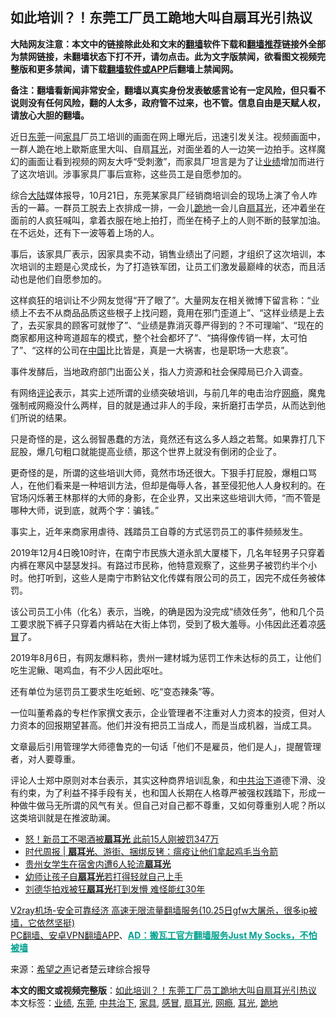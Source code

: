  <h2>如此培训？！东莞工厂员工跪地大叫自扇耳光引热议</h2> <p class="notice"><b>大陆网友注意：本文中的链接除此处和文末的<a href="https://github.com/bannedbook/fanqiang" >翻墙</a>软件下载和<a href="https://github.com/killgcd/justmysocks/blob/master/README.md">翻墙推荐</a>链接外全部为禁网链接，未翻墙状态下打不开，请勿点击。此为文字版禁闻，欲看图文视频完整版和更多禁闻，请下载<a href="https://github.com/bannedbook/fanqiang">翻墙软件或APP</a>后翻墙上禁闻网。</p><p>备注：翻墙看新闻非常安全，翻墙以真实身份发表敏感言论有一定风险，但只看不说则没有任何风险，翻的人太多，政府管不过来，也不管。信息自由是天赋人权，请放心大胆的翻墙。</b></p>  <div class="entry"> <p id="conimg"></p> <p>近日<a href="https://www.bannedbook.org/bnews/tag/%e4%b8%9c%e8%8e%9e/" class="st_tag internal_tag" rel="tag" title="标签 东莞 下的日志">东莞</a>一间<a href="https://www.bannedbook.org/bnews/tag/%E5%AE%B6%E5%85%B7/" class="st_tag internal_tag" rel="tag" title="标签 家具 下的日志">家具</a>厂员工培训的画面在网上曝光后，迅速引发关注。视频画面中，一群人跪在地上歇斯底里大叫、自扇<a href="https://www.bannedbook.org/bnews/tag/%E8%80%B3%E5%85%89/" class="st_tag internal_tag" rel="tag" title="标签 耳光 下的日志">耳光</a>，对面坐着的人一边笑一边拍手。这样魔幻的画面让看到视频的网友大呼“受刺激”，而家具厂坦言是为了让<a href="https://www.bannedbook.org/bnews/tag/%E4%B8%9A%E7%BB%A9/" class="st_tag internal_tag" rel="tag" title="标签 业绩 下的日志">业绩</a>增加而进行了这次培训。涉事家具厂事后宣称，这些员工是自愿参加的。</p> <p>综合<span class='wp_keywordlink_affiliate'><a href="https://www.bannedbook.org/" title="大陆" target="_blank">大陆</a></span>媒体报导，10月21日，东莞某家具厂经销商培训会的现场上演了令人咋舌的一幕。一群员工脱去上衣排成一排，一会儿<a href="https://www.bannedbook.org/bnews/tag/%E8%B7%AA%E5%9C%B0/" class="st_tag internal_tag" rel="tag" title="标签 跪地 下的日志">跪地</a>一会儿自<a href="https://www.bannedbook.org/bnews/tag/%E6%89%87%E8%80%B3%E5%85%89/" class="st_tag internal_tag" rel="tag" title="标签 扇耳光 下的日志">扇耳光</a>，还冲着坐在面前的人疯狂喊叫，拿着衣服在地上拍打，而坐在椅子上的人则不断的鼓掌加油。在不远处，还有下一波等着上场的人。</p> <p></p> <p></p>  <p>事后，该家具厂表示，因家具卖不动，销售业绩出了问题，才组织了这次培训，本次培训的主题是心灵成长，为了打造铁军团，让员工们激发最巅峰的状态，而且活动也是他们自愿参加的。</p> <p>这样疯狂的培训让不少网友觉得“开了眼了”。大量网友在相关微博下留言称：“业绩上不去不从商品品质这些根子上找问题，竟用在邪门歪道上”、“这样业绩是上去了，去买家具的顾客可就惨了”、“业绩是靠消灭尊严得到的？不可理喻”、“现在的商家都用这种弯道超车的模式，整个社会都坏了”、“搞得像传销一样，太可怕了”、“这样的公司在<span class='wp_keywordlink_affiliate'><a href="https://www.bannedbook.org/" title="中国" target="_blank">中国</a></span>比比皆是，真是一大祸害，也是职场一大悲哀”。</p> <p>事件发酵后，当地政府部门出面公关，指人力资源和社会保障局已介入调查。</p> <p>有网络<span class='wp_keywordlink_affiliate'><a href="https://www.bannedbook.org/bnews/comments/" title="新闻评论" target="_blank">评论</a></span>表示，其实上述所谓的业绩突破培训，与前几年的电击治疗<a href="https://www.bannedbook.org/bnews/tag/%e7%bd%91%e7%98%be/" class="st_tag internal_tag" rel="tag" title="标签 网瘾 下的日志">网瘾</a>，魔鬼强制戒网瘾没什么两样，目的就是通过非人的手段，来折磨打击学员，从而达到他们所说的结果。</p> <p>只是奇怪的是，这么弱智愚蠢的方法，竟然还有这么多人趋之若鹜。如果靠打几下屁股，爆几句粗口就能提高业绩，那这个世界上就没有倒闭的企业了。</p>  <p>更奇怪的是，所谓的这些培训大师，竟然市场还很大。下狠手打屁股，爆粗口骂人，在他们看来是一种培训方法，但却是侮辱人各，甚至侵犯他人人身权利的。在官场闪烁著王林那样的大师的身影，在企业界，又出来这些培训大师，“而不管是哪种大师，说到底，就两个字：骗钱。”</p> <p>事实上，近年来商家用虐待、践踏员工自尊的方式惩罚员工的事件频频发生。</p> <p>2019年12月4日晚10时许，在南宁市民族大道永凯大厦楼下，几名年轻男子只穿着内裤在寒风中瑟瑟发抖。有路过市民称，他特意观察了，这些男子被罚约半个小时。他打听到，这些人是南宁市黔钻文化传媒有限公司的员工，因完不成任务被体罚。</p> <p>该公司员工小伟（化名）表示，当晚，的确是因为没完成“绩效任务”，他和几个员工要求脱下裤子只穿着内裤站在大街上体罚，受到了极大羞辱。小伟因此还着凉<a href="https://www.bannedbook.org/bnews/tag/%E6%84%9F%E5%86%92/" class="st_tag internal_tag" rel="tag" title="标签 感冒 下的日志">感冒</a>了。</p> <p>2019年8月6日，有网友爆料称，贵州一建材城为惩罚工作未达标的员工，让他们吃生泥鳅、喝鸡血，有不少人因此呕吐。</p>  <p>还有单位为惩罚员工要求生吃蚯蚓、吃“变态辣条”等。</p> <p>一位叫董希淼的专栏作家撰文表示，企业管理者不注重对人力资本的投资，但对人力资本的回报期望甚高。他们并没有把员工当成人，而是当成机器，当成工具。</p> <p>文章最后引用管理学大师德鲁克的一句话「他们不是雇员，他们是人」，提醒管理者，对人要尊重。</p> <p>评论人士郑中原则对本台表示，其实这种商界培训乱象，和<a href="https://www.bannedbook.org/bnews/tag/%E4%B8%AD%E5%85%B1%E6%B2%BB%E4%B8%8B/" class="st_tag internal_tag" rel="tag" title="标签 中共治下 下的日志">中共治下</a>道德下滑、没有约束，为了利益不择手段有关，也和国人长期在人格尊严被强权践踏下，形成一种做牛做马无所谓的风气有关。但自己对自己都不尊重，又如何尊重别人呢？所以这类培训就是在推波助澜。</p> <ul class='op-related-articles' title='相关阅读'> <li><a href='https://www.bannedbook.org/bnews/baitai/20200825/1385435.html' target='_blank'>怒！新员工不喝酒被<b>扇耳光</b> 此前15人刚被罚347万</a></li> <li><a href='https://www.bannedbook.org/bnews/baitai/20200220/1279950.html' target='_blank'>时代周报 &#124; <b>扇耳光</b>、游街、捆绑反铐：瘟疫让他们拿起鸡毛当令箭</a></li> <li><a href='https://www.bannedbook.org/bnews/baitai/20200101/1251328.html' target='_blank'>贵州女学生在宿舍内遭6人轮流<b>扇耳光</b></a></li> <li><a href='https://www.bannedbook.org/bnews/baitai/20191228/1248953.html' target='_blank'>幼师让孩子自<b>扇耳光</b>若打得轻就自己上手</a></li> <li><a href='https://www.bannedbook.org/bnews/yule/20191216/1242170.html' target='_blank'>刘德华拍戏被狂<b>扇耳光</b>打到发懵 难怪能红30年</a></li> </ul> <p class="texttj"> <a href="https://www.bannedbook.org/forum23/topic22702.html" target="_blank">V2ray机场-安全可靠经济 高速无限流量翻墙服务(10.25日gfw大屠杀，很多ip被墙，它依然坚挺)</a><br/> <a href="https://github.com/bannedbook/fanqiang/wiki/%E7%A6%81%E9%97%BB%E7%BD%91%E5%AE%89%E5%8D%93%E7%BF%BB%E5%A2%99%E6%96%B0%E9%97%BBAPP" target="_blank">PC翻墙、安卓VPN翻墙APP</a>、<span onclick="window.open('https://github.com/killgcd/justmysocks/blob/master/README.md')" style="font-weight:bold;color:#00A191;cursor:pointer;text-decoration:underline;outline:none">AD：搬瓦工官方翻墙服务Just My Socks，不怕被墙</span></p><p> 来源：<span class='wp_keywordlink_affiliate'><a href="https://www.soundofhope.org" title="希望之声" target="_blank">希望之声</a></span>记者楚云珒综合报导 </p> <a name='sharetosocial'></a>       <div><b>本文的图文或视频完整版</b>：<a href='https://www.bannedbook.org/bnews/cbnews/20201029/1421985.html'>如此培训？！东莞工厂员工跪地大叫自扇耳光引热议</a></div>  </div><!--END ENTRY--> <div class="postfooter"> <div>本文标签：<a href="https://www.bannedbook.org/bnews/tag/%E4%B8%9A%E7%BB%A9/" rel="tag">业绩</a>, <a href="https://www.bannedbook.org/bnews/tag/%e4%b8%9c%e8%8e%9e/" rel="tag">东莞</a>, <a href="https://www.bannedbook.org/bnews/tag/%E4%B8%AD%E5%85%B1%E6%B2%BB%E4%B8%8B/" rel="tag">中共治下</a>, <a href="https://www.bannedbook.org/bnews/tag/%E5%AE%B6%E5%85%B7/" rel="tag">家具</a>, <a href="https://www.bannedbook.org/bnews/tag/%E6%84%9F%E5%86%92/" rel="tag">感冒</a>, <a href="https://www.bannedbook.org/bnews/tag/%E6%89%87%E8%80%B3%E5%85%89/" rel="tag">扇耳光</a>, <a href="https://www.bannedbook.org/bnews/tag/%e7%bd%91%e7%98%be/" rel="tag">网瘾</a>, <a href="https://www.bannedbook.org/bnews/tag/%E8%80%B3%E5%85%89/" rel="tag">耳光</a>, <a href="https://www.bannedbook.org/bnews/tag/%E8%B7%AA%E5%9C%B0/" rel="tag">跪地</a></div>  </div><!--END POSTFOOTER--> 